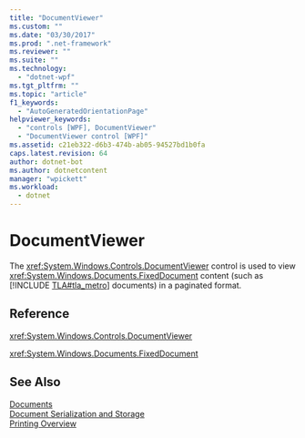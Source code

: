 ```yaml
---
title: "DocumentViewer"
ms.custom: ""
ms.date: "03/30/2017"
ms.prod: ".net-framework"
ms.reviewer: ""
ms.suite: ""
ms.technology: 
  - "dotnet-wpf"
ms.tgt_pltfrm: ""
ms.topic: "article"
f1_keywords: 
  - "AutoGeneratedOrientationPage"
helpviewer_keywords: 
  - "controls [WPF], DocumentViewer"
  - "DocumentViewer control [WPF]"
ms.assetid: c21eb322-d6b3-474b-ab05-94527bd1b0fa
caps.latest.revision: 64
author: dotnet-bot
ms.author: dotnetcontent
manager: "wpickett"
ms.workload: 
  - dotnet
---
```

# DocumentViewer
The <xref:System.Windows.Controls.DocumentViewer> control is used to view <xref:System.Windows.Documents.FixedDocument> content (such as [!INCLUDE [TLA#tla_metro](../../../../includes/tlasharptla-metro-md.md)] documents) in a paginated format.  
  
## Reference  
 <xref:System.Windows.Controls.DocumentViewer>  
  
 <xref:System.Windows.Documents.FixedDocument>  
  
## See Also  
 [Documents](../../../../docs/framework/wpf/advanced/documents.md)  
 [Document Serialization and Storage](../../../../docs/framework/wpf/advanced/document-serialization-and-storage.md)  
 [Printing Overview](../../../../docs/framework/wpf/advanced/printing-overview.md)

